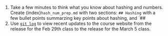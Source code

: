1. Take a few minutes to think what you know about hashing and numbers. Create {index}`hash_num_prep.md` with two sections: `## Hashing` with a few bullet points summarzing key points about hashing, and `## 
2. Use [`git log`](https://git-scm.com/docs/git-log) to view recent updates to the course website from the release for the Feb 29th class to the release for the March 5 class.
  